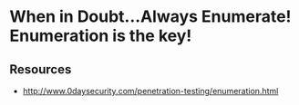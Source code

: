 # When in Doubt...Always Enumerate! Enumeration is the key!



## Resources
- http://www.0daysecurity.com/penetration-testing/enumeration.html